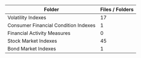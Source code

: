 | Folder                               |   Files / Folders |
|--------------------------------------|-------------------|
| Volatility Indexes                   |                17 |
| Consumer Financial Condition Indexes |                 1 |
| Financial Activity Measures          |                 0 |
| Stock Market Indexes                 |                45 |
| Bond Market Indexes                  |                 1 |